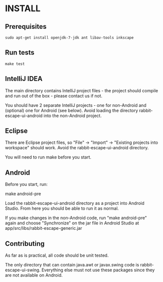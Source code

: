 INSTALL
=======

Prerequisites
-------------

    sudo apt-get install openjdk-7-jdk ant libav-tools inkscape

Run tests
---------

    make test

IntelliJ IDEA
-------------

The main directory contains IntelliJ project files - the project should
compile and run out of the box - please contact us if not.

You should have 2 separate IntelliJ projects - one for non-Android and
(optional) one for Android (see below).  Avoid loading the directory
rabbit-escape-ui-android into the non-Android project.

Eclipse
-------

There are Eclipse project files, so "File" -> "Import" ->
"Existing projects into workspace" should work.  Avoid the
rabbit-escape-ui-android directory.

You will need to run make before you start.

Android
-------

Before you start, run:

make android-pre

Load the rabbit-escape-ui-android directory as a project into Android
Studio.  From here you should be able to run it as normal.

If you make changes in the non-Android code, run "make android-pre"
again and choose "Synchronize" on the jar file in Android Studio at
app/src/libs/rabbit-escape-generic.jar

Contributing
------------

As far as is practical, all code should be unit tested.

The only directory that can contain java.awt or javax.swing code is
rabbit-escape-ui-swing.  Everything else must not use these packages
since they are not available on Android.


